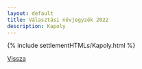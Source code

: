 ```yaml
---
layout: default
title: Választási névjegyzék 2022
description: Kapoly
---
```


{% include settlementHTMLs/Kapoly.html %}

[Vissza](../)